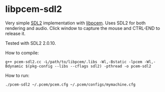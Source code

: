 # libpcem-sdl2
Very simple [SDL2](https://www.libsdl.org/) implementation with [libpcem](https://github.com/mborjesson/libpcem).
Uses SDL2 for both rendering and audio. Click window to capture the mouse and CTRL-END to release it.

Tested with SDL2 2.0.10.

How to compile:
```
g++ pcem-sdl2.cc -L/path/to/libpcem/.libs -Wl,-Bstatic -lpcem -Wl,-Bdynamic $(pkg-config --libs --cflags sdl2) -pthread -o pcem-sdl2
```

How to run:
```
./pcem-sdl2 ~/.pcem/pcem.cfg ~/.pcem/configs/mymachine.cfg
```
